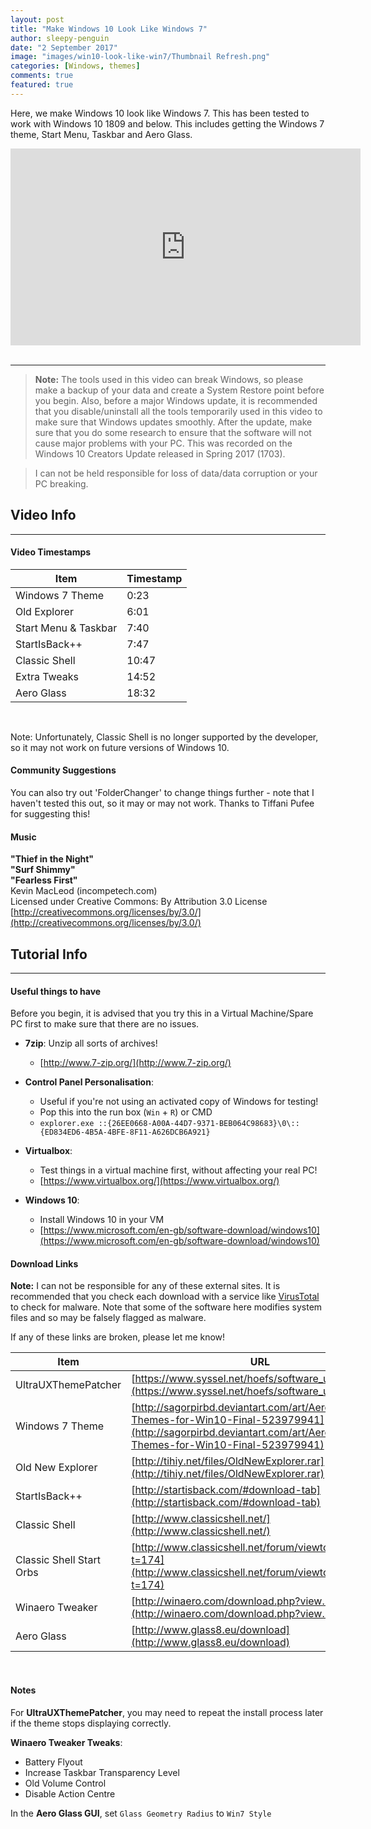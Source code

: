 ```yaml
---
layout: post
title: "Make Windows 10 Look Like Windows 7"
author: sleepy-penguin
date: "2 September 2017"
image: "images/win10-look-like-win7/Thumbnail Refresh.png"
categories: [Windows, themes]
comments: true
featured: true
---
```


Here, we make Windows 10 look like Windows 7. This has been tested to work with Windows 10 1809 and below. This includes getting the Windows 7 theme, Start Menu, Taskbar and Aero Glass.

<div class="videoWrapper">
    <iframe width="560" height="315" src="https://www.youtube-nocookie.com/embed/WRhn1P7-_bA" frameborder="0" allow="accelerometer; autoplay; encrypted-media; gyroscope; picture-in-picture" allowfullscreen></iframe>
</div>
<br/>

---



> **Note:** The tools used in this video can break Windows, so please make a backup of your data and create a System Restore point before you begin. Also, before a major Windows update, it is recommended that you disable/uninstall all the tools temporarily used in this video to make sure that Windows updates smoothly. After the update, make sure that you do some research to ensure that the software will not cause major problems with your PC. This was recorded on the Windows 10 Creators Update released in Spring 2017 (1703).

> I can not be held responsible for loss of data/data corruption or your PC breaking.



## Video Info

---

#### Video Timestamps

Item | Timestamp
--- | ---
Windows 7 Theme | 0:23
Old Explorer | 6:01
Start Menu & Taskbar | 7:40
StartIsBack++ | 7:47
Classic Shell | 10:47
Extra Tweaks | 14:52
Aero Glass | 18:32

<br/>

Note: Unfortunately, Classic Shell is no longer supported by the developer, so it may not work on future versions of Windows 10.

#### Community Suggestions

You can also try out 'FolderChanger' to change things further - note that I haven't tested this out, so it may or may not work. Thanks to Tiffani Pufee for suggesting this!

#### Music

**"Thief in the Night"**  
**"Surf Shimmy"**  
**"Fearless First"**  
Kevin MacLeod (incompetech.com)  
Licensed under Creative Commons: By Attribution 3.0 License  
[http://creativecommons.org/licenses/by/3.0/](http://creativecommons.org/licenses/by/3.0/)



## Tutorial Info

---

#### Useful things to have

Before you begin, it is advised that you try this in a Virtual Machine/Spare PC first to make sure that there are no issues.

* **7zip**: Unzip all sorts of archives!
  * [http://www.7-zip.org/](http://www.7-zip.org/)
* **Control Panel Personalisation**:
  * Useful if you're not using an activated copy of Windows for testing!
  * Pop this into the run box (`Win` + `R`) or CMD
  * `explorer.exe ::{26EE0668-A00A-44D7-9371-BEB064C98683}\0\::{ED834ED6-4B5A-4BFE-8F11-A626DCB6A921}`
* **Virtualbox**:
  * Test things in a virtual machine first, without affecting your real PC!
  * [https://www.virtualbox.org/](https://www.virtualbox.org/)

* **Windows 10**:
  * Install Windows 10 in your VM
  * [https://www.microsoft.com/en-gb/software-download/windows10](https://www.microsoft.com/en-gb/software-download/windows10)



#### Download Links

**Note:** I can not be responsible for any of these external sites. It is recommended that you check each download with a service like [VirusTotal](https://www.virustotal.com) to check for malware. Note that some of the software here modifies system files and so may be falsely flagged as malware.

If any of these links are broken, please let me know!



| Item | URL |
| --- | --- |
| UltraUXThemePatcher | [https://www.syssel.net/hoefs/software_uxtheme.php](https://www.syssel.net/hoefs/software_uxtheme.php) |
| Windows 7 Theme | [http://sagorpirbd.deviantart.com/art/Aero-7-Themes-for-Win10-Final-523979941](http://sagorpirbd.deviantart.com/art/Aero-7-Themes-for-Win10-Final-523979941) |
| Old New Explorer | [http://tihiy.net/files/OldNewExplorer.rar](http://tihiy.net/files/OldNewExplorer.rar) |
| StartIsBack++ | [http://startisback.com/#download-tab](http://startisback.com/#download-tab) |
| Classic Shell | [http://www.classicshell.net/](http://www.classicshell.net/) |
| Classic Shell Start Orbs | [http://www.classicshell.net/forum/viewtopic.php?t=174](http://www.classicshell.net/forum/viewtopic.php?t=174) |
| Winaero Tweaker | [http://winaero.com/download.php?view.1796](http://winaero.com/download.php?view.1796) |
| Aero Glass | [http://www.glass8.eu/download](http://www.glass8.eu/download) |

<br/>

#### Notes

For **UltraUXThemePatcher**, you may need to repeat the install process later if the theme stops displaying correctly.

**Winaero Tweaker Tweaks**:

* Battery Flyout
* Increase Taskbar Transparency Level
* Old Volume Control
* Disable Action Centre 

In the **Aero Glass GUI**, set `Glass Geometry Radius` to `Win7 Style `


